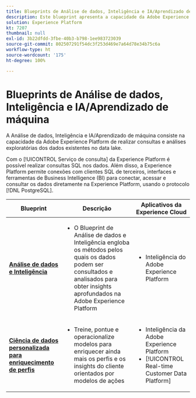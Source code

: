 ```yaml
---
title: Blueprints de Análise de dados, Inteligência e IA/Aprendizado de máquina
description: Este blueprint apresenta a capacidade da Adobe Experience Platform de realizar consultas e análises exploratórias dos dados existentes no data lake.
solution: Experience Platform
kt: 7207
thumbnail: null
exl-id: 3b22dfdd-3fbe-40b3-b798-1ee983723039
source-git-commit: 802507291f54dc3f253d469e7a64d78e34b75c6a
workflow-type: ht
source-wordcount: '175'
ht-degree: 100%

---
```


# Blueprints de Análise de dados, Inteligência e IA/Aprendizado de máquina

A Análise de dados, Inteligência e IA/Aprendizado de máquina consiste na capacidade da Adobe Experience Platform de realizar consultas e análises exploratórias dos dados existentes no data lake.

Com o [!UICONTROL Serviço de consulta] da Experience Platform é possível realizar consultas SQL nos dados. Além disso, a Experience Platform permite conexões com clientes SQL de terceiros, interfaces e ferramentas de Business Intelligence (BI) para conectar, acessar e consultar os dados diretamente na Experience Platform, usando o protocolo [!DNL PostgreSQL].

| Blueprint | Descrição | Aplicativos da Experience Cloud |
|---|---|---|
| **[Análise de dados e Inteligência](analysis.md)** | <ul><li>O Blueprint de Análise de dados e Inteligência engloba os métodos pelos quais os dados podem ser consultados e analisados para obter insights aprofundados na Adobe Experience Platform</ul></li> | <ul><li> Inteligência do Adobe Experience Platform</ul></li> |
| **[Ciência de dados personalizada para enriquecimento de perfis](data-science.md)** | <ul><li>Treine, pontue e operacionalize modelos para enriquecer ainda mais os perfis e os insights do cliente orientados por modelos de ações</li></ul> | <ul><li>Inteligência da Adobe Experience Platform</li><li> [!UICONTROL Real-time Customer Data Platform]</li></ul> |
